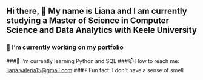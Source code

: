 ## Hi there, 👋 My name is Liana and I am currently studying a Master of Science in Computer Science and Data Analytics with Keele University

### 🔭 I’m currently working on my portfolio
###🌱 I’m currently learning Python and SQL
###📫 How to reach me: liana.valeria15@gmail.com
###⚡ Fun fact: I don't have a sense of smell

